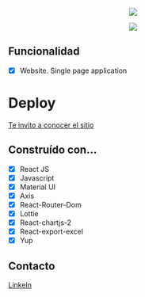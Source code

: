 <p align="center">
  <img src="https://user-images.githubusercontent.com/63796774/151595063-5a0721a7-95b8-4271-b0df-4af94ebfc8c9.png">
</p>
<p align="center">
  <img src="https://user-images.githubusercontent.com/63796774/121814337-d8ae2300-cc46-11eb-88e6-d66ed711187e.gif">
</p>

## Funcionalidad
- [x] Website. Single page application
# Deploy

[Te invito a conocer el sitio ](https://oms-challenge-laura.netlify.app/)


## Construído con…

- [x] React JS
- [x] Javascript
- [x] Material UI
- [x] Axis
- [x] React-Router-Dom
- [x] Lottie
- [x] React-chartjs-2
- [x] React-export-excel
- [x] Yup

## Contacto

[LinkeIn](https://www.linkedin.com/in/lauriacunia/)

